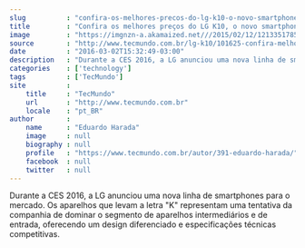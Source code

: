 ```yaml
---
slug          : "confira-os-melhores-precos-do-lg-k10-o-novo-smartphone-da-lg"
title         : "Confira os melhores preços do LG K10, o novo smartphone da LG"
image         : "https://imgnzn-a.akamaized.net///2015/02/12/12133517857504-t1200x480.jpg"
source        : "http://www.tecmundo.com.br/lg-k10/101625-confira-melhores-precos-lg-k10-novo-smartphone-lg.htm"
date          : "2016-03-02T15:32:49-03:00"
description   : "Durante a CES 2016, a LG anunciou uma nova linha de smartphones para o mercado. Os aparelhos que levam a letra 'K' representam uma tentativa da companhia de dominar o segmento de aparelhos intermediários e de entrada, oferecendo um design diferenciado e especificações técnicas competitivas."
categories    : ['technology']
tags          : ['TecMundo']
site          :
    title     : "TecMundo"
    url       : "http://www.tecmundo.com.br"
    locale    : "pt_BR"
author        :
    name      : "Eduardo Harada"
    image     : null
    biography : null
    profile   : "https://www.tecmundo.com.br/autor/391-eduardo-harada/"
    facebook  : null
    twitter   : null
---
```


Durante a CES 2016, a LG anunciou uma nova linha de smartphones para o mercado. Os aparelhos que levam a letra "K" representam uma tentativa da companhia de dominar o segmento de aparelhos intermediários e de entrada, oferecendo um design diferenciado e especificações técnicas competitivas.

